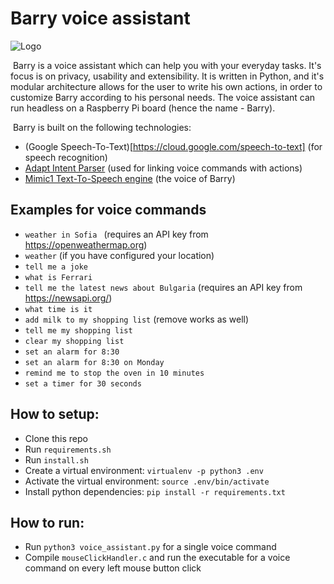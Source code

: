 # Barry voice assistant

![Logo](https://raw.githubusercontent.com/lyubolp/Barry-Voice-Assistant/master/logo.png)

​	Barry is a voice assistant which can help you with your everyday tasks. It's focus is on privacy, usability and extensibility. It is written in Python, and it's modular architecture allows for the user to write his own actions, in order to customize Barry according to his personal needs. The voice assistant can run headless on a Raspberry Pi board (hence the name - Barry). 

​	Barry is built on the following technologies:

- (Google Speech-To-Text)[https://cloud.google.com/speech-to-text] (for speech recognition)
- [Adapt Intent Parser](https://github.com/MycroftAI/adapt) (used for linking voice commands with actions)
- [Mimic1 Text-To-Speech engine](https://github.com/MycroftAI/mimic1) (the voice of Barry)

## Examples for voice commands

- `weather in Sofia ` (requires an API key from https://openweathermap.org)
- `weather` (if you have configured your location)
- `tell me a joke`
- `what is Ferrari`
- `tell me the latest news about Bulgaria` (requires an API key from https://newsapi.org/)
- `what time is it`
- `add milk to my shopping list` (remove works as well)
- `tell me my shopping list`
- `clear my shopping list`
- `set an alarm for 8:30`
- `set an alarm for 8:30 on Monday`
- `remind me to stop the oven in 10 minutes ` 
- `set a timer for 30 seconds` 


## How to setup:
- Clone this repo
- Run `requirements.sh`
- Run `install.sh`
- Create a virtual environment: `virtualenv -p python3 .env `
- Activate the virtual environment: `source .env/bin/activate `
- Install python dependencies: `pip install -r requirements.txt `

## How to run:

- Run `python3 voice_assistant.py` for a single voice command
- Compile `mouseClickHandler.c` and run the executable for a voice command on every left mouse button click